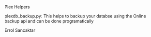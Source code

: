 Plex Helpers



plexdb_backup.py:
	This helps to backup your databse using the Online backup api and can be done programatically







Errol Sancaktar

